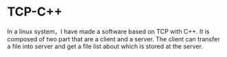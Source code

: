 # TCP-C++
In a linux system，I have made a software based on TCP with C++. It is composed of two part that are a client and a server. The client can transfer a file into server and get a file list about which is stored at the server.
